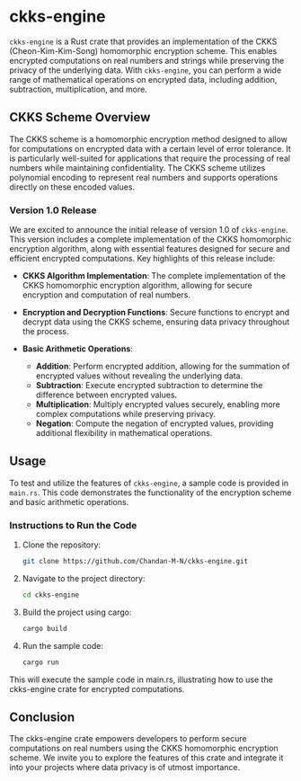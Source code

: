 # ckks-engine

`ckks-engine` is a Rust crate that provides an implementation of the CKKS (Cheon-Kim-Kim-Song) homomorphic encryption scheme. This enables encrypted computations on real numbers and strings while preserving the privacy of the underlying data. With `ckks-engine`, you can perform a wide range of mathematical operations on encrypted data, including addition, subtraction, multiplication, and more.

## CKKS Scheme Overview

The CKKS scheme is a homomorphic encryption method designed to allow for computations on encrypted data with a certain level of error tolerance. It is particularly well-suited for applications that require the processing of real numbers while maintaining confidentiality. The CKKS scheme utilizes polynomial encoding to represent real numbers and supports operations directly on these encoded values.

### Version 1.0 Release

We are excited to announce the initial release of version 1.0 of `ckks-engine`. This version includes a complete implementation of the CKKS homomorphic encryption algorithm, along with essential features designed for secure and efficient encrypted computations. Key highlights of this release include:

- **CKKS Algorithm Implementation**: The complete implementation of the CKKS homomorphic encryption algorithm, allowing for secure encryption and computation of real numbers.

- **Encryption and Decryption Functions**: Secure functions to encrypt and decrypt data using the CKKS scheme, ensuring data privacy throughout the process.

- **Basic Arithmetic Operations**:
  - **Addition**: Perform encrypted addition, allowing for the summation of encrypted values without revealing the underlying data.
  - **Subtraction**: Execute encrypted subtraction to determine the difference between encrypted values.
  - **Multiplication**: Multiply encrypted values securely, enabling more complex computations while preserving privacy.
  - **Negation**: Compute the negation of encrypted values, providing additional flexibility in mathematical operations.

## Usage

To test and utilize the features of `ckks-engine`, a sample code is provided in `main.rs`. This code demonstrates the functionality of the encryption scheme and basic arithmetic operations.

### Instructions to Run the Code

1. Clone the repository:
   ```bash
   git clone https://github.com/Chandan-M-N/ckks-engine.git
    ```
2. Navigate to the project directory:
    ```bash
    cd ckks-engine
    ```
3. Build the project using cargo:
    ```bash
    cargo build
    ```
4. Run the sample code:
    ```bash
    cargo run
    ```

This will execute the sample code in main.rs, illustrating how to use the ckks-engine crate for encrypted computations.

## Conclusion
The ckks-engine crate empowers developers to perform secure computations on real numbers using the CKKS homomorphic encryption scheme. We invite you to explore the features of this crate and integrate it into your projects where data privacy is of utmost importance.
